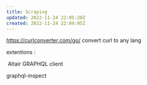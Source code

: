 ```yaml
---
title: Scraping
updated: 2022-11-24 22:05:20Z
created: 2022-11-24 22:04:05Z
---
```


https://curlconverter.com/go/ convert curl to any lang

extentions : 

 Altair GRAPHQL client

graphql-inspect